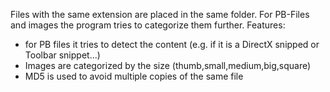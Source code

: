 Files with the same extension are placed in the same folder. For PB-Files and images the program tries to categorize them further.
Features:
- for PB files it tries to detect the content (e.g. if it is a DirectX snipped or Toolbar snippet...)
- Images are categorized by the size (thumb,small,medium,big,square) 
- MD5 is used to avoid multiple copies of the same file
